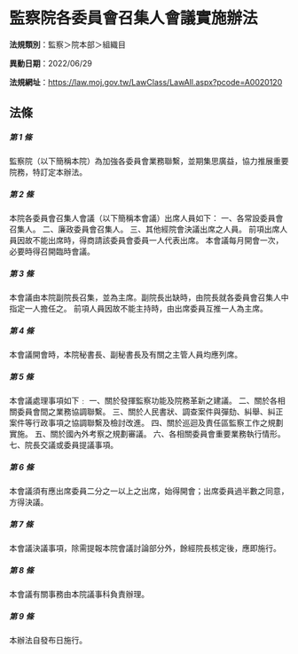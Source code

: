 # 監察院各委員會召集人會議實施辦法

**法規類別**：監察＞院本部＞組織目

**異動日期**：2022/06/29  

**法規網址**：https://law.moj.gov.tw/LawClass/LawAll.aspx?pcode=A0020120





## 法條
##### 第 1 條
監察院（以下簡稱本院）為加強各委員會業務聯繫，並期集思廣益，協力推展重要院務，特訂定本辦法。

##### 第 2 條
本院各委員會召集人會議（以下簡稱本會議）出席人員如下：
一、各常設委員會召集人。
二、廉政委員會召集人。
三、其他經院會決議出席之人員。
前項出席人員因故不能出席時，得商請該委員會委員一人代表出席。
本會議每月開會一次，必要時得召開臨時會議。


##### 第 3 條
本會議由本院副院長召集，並為主席。副院長出缺時，由院長就各委員會召集人中指定一人擔任之。
前項人員因故不能主持時，由出席委員互推一人為主席。

##### 第 4 條
本會議開會時，本院秘書長、副秘書長及有關之主管人員均應列席。

##### 第 5 條
本會議處理事項如下﹕
一、關於發揮監察功能及院務革新之建議。
二、關於各相關委員會間之業務協調聯繫。
三、關於人民書狀、調查案件與彈劾、糾舉、糾正案件等行政事項之協調聯繫及檢討改進。
四、關於巡迴及責任區監察工作之規劃實施。
五、關於國內外考察之規劃審議。
六、各相關委員會重要業務執行情形。
七、院長交議或委員提議事項。


##### 第 6 條
本會議須有應出席委員二分之一以上之出席，始得開會；出席委員過半數之同意，方得決議。

##### 第 7 條
本會議決議事項，除需提報本院會議討論部分外，餘經院長核定後，應即施行。

##### 第 8 條
本會議有關事務由本院議事科負責辦理。

##### 第 9 條
本辦法自發布日施行。


